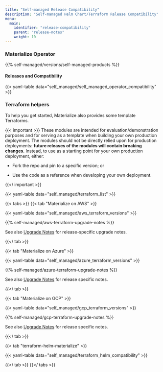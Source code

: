```yaml
---
title: "Self-managed Release Compatibility"
description: "Self-managed Helm Chart/Terraform Release Compatibility"
menu:
  main:
    identifier: "release-compatibility"
    parent: "release-notes"
    weight: 10
---
```


### Materialize Operator

{{% self-managed/versions/self-managed-products %}}

#### Releases and Compatibility

{{< yaml-table data="self_managed/self_managed_operator_compatibility" >}}

### Terraform helpers

To help you get started, Materialize also provides some template Terraforms.

{{< important >}}
These modules are intended for evaluation/demonstration purposes and for serving
as a template when building your own production deployment. The modules should
not be directly relied upon for production deployments: **future releases of the
modules will contain breaking changes.** Instead, to use as a starting point for
your own production deployment, either:

- Fork the repo and pin to a specific version; or

- Use the code as a reference when developing your own deployment.

{{</ important >}}

{{< yaml-table data="self_managed/terraform_list" >}}

{{< tabs >}}
{{< tab "Materialize on AWS" >}}

{{< yaml-table data="self_managed/aws_terraform_versions" >}}

{{% self-managed/aws-terraform-upgrade-notes %}}

See also [Upgrade Notes](
https://github.com/MaterializeInc/terraform-aws-materialize?tab=readme-ov-file#upgrade-notes)
for release-specific upgrade notes.

{{</ tab >}}

{{< tab "Materialize on Azure" >}}

{{< yaml-table data="self_managed/azure_terraform_versions" >}}

{{% self-managed/azure-terraform-upgrade-notes %}}

See also [Upgrade
Notes](https://github.com/MaterializeInc/terraform-azurerm-materialize?tab=readme-ov-file#upgrade-notes)
for release specific notes.

{{</ tab >}}

{{< tab "Materialize on GCP" >}}

{{< yaml-table data="self_managed/gcp_terraform_versions" >}}

{{% self-managed/gcp-terraform-upgrade-notes %}}

See also [Upgrade
Notes](https://github.com/MaterializeInc/terraform-google-materialize?tab=readme-ov-file#upgrade-notes)
for release specific notes.

{{</ tab >}}

{{< tab "terraform-helm-materialize" >}}

{{< yaml-table data="self_managed/terraform_helm_compatibility" >}}

{{</ tab >}}
{{</ tabs >}}
